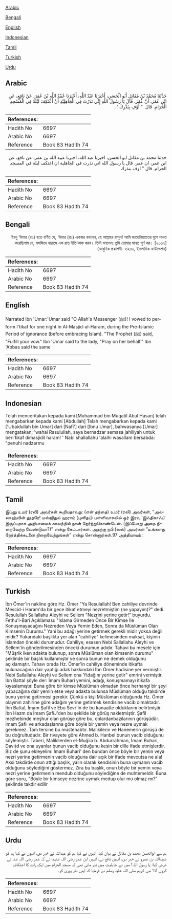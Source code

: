 [Arabic](#arabic)

[Bengali](#bengali)

[English](#english)

[Indonesian](#indonesian)

[Tamil](#tamil)

[Turkish](#turkish)

[Urdu](#urdu)

## Arabic


<div dir="rtl" lang="ar" style={{fontSize:'larger',backgroundColor:'#f8f9fa',padding:20}}>
حَدَّثَنَا مُحَمَّدُ بْنُ مُقَاتِلٍ أَبُو الْحَسَنِ، أَخْبَرَنَا عَبْدُ اللَّهِ، أَخْبَرَنَا عُبَيْدُ اللَّهِ بْنُ عُمَرَ، عَنْ نَافِعٍ، عَنِ ابْنِ عُمَرَ، أَنَّ عُمَرَ، قَالَ يَا رَسُولَ اللَّهِ إِنِّي نَذَرْتُ فِي الْجَاهِلِيَّةِ أَنْ أَعْتَكِفَ لَيْلَةً فِي الْمَسْجِدِ الْحَرَامِ‏.‏ قَالَ ‏ "‏ أَوْفِ بِنَذْرِكَ ‏"‏‏.‏
</div>
<div style={{backgroundColor:'#f8f9fa',padding:20, marginBottom: 10}}><table> <thead> <tr> <th>References:</th> <th></th> </tr> </thead> <tbody><tr><td>Hadith No</td><td>6697</td></tr><tr><td>Arabic No</td><td>6697</td></tr><tr><td>Reference</td><td>Book 83 Hadith 74</td></tr></tbody></table></div>


<div dir="rtl" lang="ar" style={{fontSize:'larger',backgroundColor:'#f8f9fa',padding:20}}>
حدثنا محمد بن مقاتل ابو الحسن، اخبرنا عبد الله، اخبرنا عبيد الله بن عمر، عن نافع، عن ابن عمر، ان عمر، قال يا رسول الله اني نذرت في الجاهلية ان اعتكف ليلة في المسجد الحرام. قال " اوف بنذرك
</div>
<div style={{backgroundColor:'#f8f9fa',padding:20, marginBottom: 10}}><table> <thead> <tr> <th>References:</th> <th></th> </tr> </thead> <tbody><tr><td>Hadith No</td><td>6697</td></tr><tr><td>Arabic No</td><td>6697</td></tr><tr><td>Reference</td><td>Book 83 Hadith 74</td></tr></tbody></table></div>

## Bengali


<div dir="rtl" lang="bn" style={{fontSize:'larger',backgroundColor:'#f8f9fa',padding:20}}>
ইবনু ‘উমার (রাঃ) হতে বর্ণিত যে, ‘উমার (রাঃ) একবার বললেন, হে আল্লাহর রাসূল! আমি জাহেলিয়্যাতের যুগে মানত করেছিলাম যে, মসজিদে হারামে এক রাত ইতি’কাফ করব। তিনি বললেনঃ তুমি তোমার মানত পূর্ণ কর। [২০৩২] (আধুনিক প্রকাশনী- ৬২৩০, ইসলামিক ফাউন্ডেশন)
</div>
<div style={{backgroundColor:'#f8f9fa',padding:20, marginBottom: 10}}><table> <thead> <tr> <th>References:</th> <th></th> </tr> </thead> <tbody><tr><td>Hadith No</td><td>6697</td></tr><tr><td>Arabic No</td><td>6697</td></tr><tr><td>Reference</td><td>Book 83 Hadith 74</td></tr></tbody></table></div>

## English


<div dir="ltr" lang="en" style={{fontSize:'larger',backgroundColor:'#f8f9fa',padding:20}}>
Narrated Ibn 'Umar:'Umar said "O Allah's Messenger (ﷺ)! I vowed to perform I'tikaf for one night in Al-Masjid-al-Haram, during the Pre-Islamic Period of ignorance (before embracing Islam). "The Prophet (ﷺ) said, "Fulfill your vow." Ibn 'Umar said to the lady, "Pray on her behalf." Ibn 'Abbas said the same
</div>
<div style={{backgroundColor:'#f8f9fa',padding:20, marginBottom: 10}}><table> <thead> <tr> <th>References:</th> <th></th> </tr> </thead> <tbody><tr><td>Hadith No</td><td>6697</td></tr><tr><td>Arabic No</td><td>6697</td></tr><tr><td>Reference</td><td>Book 83 Hadith 74</td></tr></tbody></table></div>

## Indonesian


<div dir="ltr" lang="id" style={{fontSize:'larger',backgroundColor:'#f8f9fa',padding:20}}>
Telah menceritakan kepada kami [Muhammad bin Muqatil Abul Hasan] telah mengabarkan kepada kami [Abdullah] Telah mengabarkan kepada kami ['Ubaidullah bin Umar] dari [Nafi'] dari [Ibnu Umar], bahwasanya [Umar] mengatakan; 'wahai Rasulullah, saya bernadzar semasa jahiliyah untuk beri'tikaf dimasjidil haram! ' Nabi shallallahu 'alaihi wasallam bersabda: "penuhi nadzarmu
</div>
<div style={{backgroundColor:'#f8f9fa',padding:20, marginBottom: 10}}><table> <thead> <tr> <th>References:</th> <th></th> </tr> </thead> <tbody><tr><td>Hadith No</td><td>6697</td></tr><tr><td>Arabic No</td><td>6697</td></tr><tr><td>Reference</td><td>Book 83 Hadith 74</td></tr></tbody></table></div>

## Tamil


<div dir="ltr" lang="ta" style={{fontSize:'larger',backgroundColor:'#f8f9fa',padding:20}}>
இப்னு உமர் (ரலி) அவர்கள் கூறியதாவது: (என் தந்தை) உமர் (ரலி) அவர்கள், “அல்லாஹ்வின் தூதரே! மஸ்ஜிதுல் ஹராம் (புனிதப்) பள்ளிவாசலில் ஓர் இரவு ‘இஃதிகாஃப்’ இருப்பதாக அறியாமைக் காலத்தில் நான் நேர்ந்துகொண்டேன். (இப்போது அதை நிறைவேற்ற வேண்டுமா?)” என்று கேட்டார்கள். அதற்கு நபி (ஸல்) அவர்கள் “உங்களது நேர்த்திக்கடனை நிறைவேற்றுங்கள்” என்று சொன்னார்கள்.97 அத்தியாயம் :
</div>
<div style={{backgroundColor:'#f8f9fa',padding:20, marginBottom: 10}}><table> <thead> <tr> <th>References:</th> <th></th> </tr> </thead> <tbody><tr><td>Hadith No</td><td>6697</td></tr><tr><td>Arabic No</td><td>6697</td></tr><tr><td>Reference</td><td>Book 83 Hadith 74</td></tr></tbody></table></div>

## Turkish


<div dir="ltr" lang="tr" style={{fontSize:'larger',backgroundColor:'#f8f9fa',padding:20}}>
İbn Ömer'in nakline göre Hz. Ömer "Ya Resulallah! Ben cahiliye devrinde Mescid-i Haram'da bir gece itikaf etmeyi nezretmiştim (ne yapayım)?" dedi. Resulullah Sallallahu Aleyhi ve Sellem "Nezrini yerine getir!" buyurdu. Fethu'l-Bari Açıklaması: "İslama Girmeden Önce Bir Kimse İle Konuşmayacağını Nezreden Veya Yemin Eden, Sonra da Müslüman Olan Kimsenin Durumu." Yani bu adağı yerine getirmek gerekli midir yoksa değil midir? Yukarıdaki başlıkta yer alan "cahiliye" kelimesinden maksat, kişinin İslamdan önceki durumudur. Cahiliye, esasen Nebi Sallallahu Aleyhi ve Sellem'in gönderilmesinden önceki durumun adıdır. Tahavı bu mesele için "Müşrik iken adakta bulunup, sonra Müslüman olan kimsenin durumu" şeklinde bir başlık kullanmıştır ve sonra bunun ne demek olduğunu açıklamıştır. Tahavı orada Hz. Ömer'in cahiliye döneminde itikafta bulunacağına dair yaptığı adak hakkındaki İbn Ömer hadisine yer vermiştir. Nebi Sallallahu Aleyhi ve Sellem ona 'f\dağını yerine getir" emrini vermiştir. İbn Battal şöyle der: İmam Buhari yemini, adağı, konuşmamayı itikafa kıyaslamıştır. Buna göre bir kimse Müslüman olmadan önce herhangi bir şeyi yapacağına dair yemin etse veya adakta bulunsa Müslüman olduğu takdirde bunu yerine getirmesi gerekir. Çünkü o kişi Müslüman olduğunda Hz. Ömer olayının zahirine göre adağını yerine getirmek kendisine vacib olmaktadır. İbn Battal, İmam Şafil ve Ebu Sevr'in de bu kanaatte olduklarını belirtmiştir. İbn Hazm da İmam ŞafiJ'den bu şekilde bir görüş nakletmiştir. Şafil mezhebinde meşhur olan görüşe göre bu, onlardanbazılarının görüşüdür. İmam Şafiı ve arkadaşlarına göre böyle bir yemin veya nezre uymak gerekmez. Tam tersine bu müstehabtır. Malikilerin ve Hanemerin görüşü de bu doğrultudadır. Bir rivayete göre Ahmed b. Hanbel bunun vacib olduğunu söylemiştir. Taberi, Malikllerden el-Muğiia b. Abdurrahman, İmam Buhari, Davı)d ve ona uyanlar bunun vacib olduğunu kesin bir dille ifade etmişlerdir. Biz de şunu ekleyelim: İmam Buhari' den bundan önce böyle bir yemin veya nezri yerine getirmenin vacib olduğuna dair açık bir ifade mevcutsa ne ala! Aksi takdirde onun attığı başlık, yalın olarak kendisinin buna uymanın vacib olduğunu söylediğini göstermez. Zira bu başlık, onun böyle bir yemin veya nezri yerine getirmenin mendub olduğunu söylediğine de muhtemeldir. Buna göre soru, "Böyle bir kimseye nezrine uymak medup olur mu olmaz mı?" şeklinde takdir edilir
</div>
<div style={{backgroundColor:'#f8f9fa',padding:20, marginBottom: 10}}><table> <thead> <tr> <th>References:</th> <th></th> </tr> </thead> <tbody><tr><td>Hadith No</td><td>6697</td></tr><tr><td>Arabic No</td><td>6697</td></tr><tr><td>Reference</td><td>Book 83 Hadith 74</td></tr></tbody></table></div>

## Urdu


<div dir="rtl" lang="ur" style={{fontSize:'larger',backgroundColor:'#f8f9fa',padding:20}}>
ہم سے ابوالحسن محمد بن مقاتل نے بیان کیا، انہوں نے کہا ہم کو عبداللہ نے خبر دی، انہوں نے کہا ہم کو عبیداللہ بن عمرو نے خبر دی، انہیں نافع نے، انہیں ابن عمر رضی اللہ عنہما نے کہ عمر رضی اللہ عنہ نے عرض کیا: یا رسول اللہ! میں نے جاہلیت میں نذر مانی تھی کہ مسجد الحرام میں ایک رات کا اعتکاف کروں گا؟ نبی کریم صلی اللہ علیہ وسلم نے فرمایا کہ اپنی نذر پوری کر۔
</div>
<div style={{backgroundColor:'#f8f9fa',padding:20, marginBottom: 10}}><table> <thead> <tr> <th>References:</th> <th></th> </tr> </thead> <tbody><tr><td>Hadith No</td><td>6697</td></tr><tr><td>Arabic No</td><td>6697</td></tr><tr><td>Reference</td><td>Book 83 Hadith 74</td></tr></tbody></table></div>